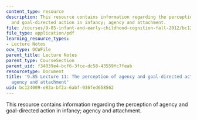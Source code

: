 ```yaml
---
content_type: resource
description: This resource contains information regarding the perception of agency
  and goal-directed action in infancy; agency and attachment.
file: /courses/9-85-infant-and-early-childhood-cognition-fall-2012/bc124009e83abf2a6abf936fed658562_MIT9_85F12_lec11_agency.pdf
file_type: application/pdf
learning_resource_types:
- Lecture Notes
ocw_type: OCWFile
parent_title: Lecture Notes
parent_type: CourseSection
parent_uid: f34039e4-bcf6-3fce-dc58-43559fc7feab
resourcetype: Document
title: '9.85 Lecture 11: The perception of agency and goal-directed action in infancy;
  agency and attachment'
uid: bc124009-e83a-bf2a-6abf-936fed658562
---
```

This resource contains information regarding the perception of agency and goal-directed action in infancy; agency and attachment.

